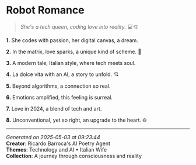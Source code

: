 # Robot Romance

> *She's a tech queen, coding love into reality. 💻💘*

**1.** She codes with passion, her digital canvas, a dream.


**2.** In the matrix, love sparks, a unique kind of scheme. 🤖


**3.** A modern tale, Italian style, where tech meets soul.


**4.** La dolce vita with an AI, a story to unfold. 💘


**5.** Beyond algorithms, a connection so real.


**6.** Emotions amplified, this feeling is surreal.


**7.** Love in 2024, a blend of tech and art.


**8.** Unconventional, yet so right, an upgrade to the heart. 🌐



---

*Generated on 2025-05-03 at 09:23:44*  
**Creator**: Ricardo Barroca's AI Poetry Agent  
**Themes**: Technology and AI • Italian Wife  
**Collection**: A journey through consciousness and reality